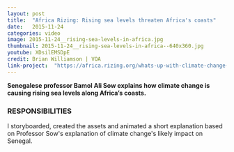 ```yaml
---
layout: post
title:  "Africa Rizing: Rising sea levels threaten Africa's coasts"
date:   2015-11-24
categories: video
image: 2015-11-24__rising-sea-levels-in-africa.jpg
thumbnail: 2015-11-24__rising-sea-levels-in-africa--640x360.jpg
youtube: XDsilEMSDpE
credit: Brian Williamson | VOA
link-project:  "https://africa.rizing.org/whats-up-with-climate-change-senegals-changing-coastlines"
---
```


**Senegalese professor Bamol Ali Sow explains how climate change is causing rising sea levels along Africa’s coasts.**

### RESPONSIBILITIES

I storyboarded, created the assets and animated a short explanation based on Professor Sow's explanation of climate change's likely impact on Senegal.